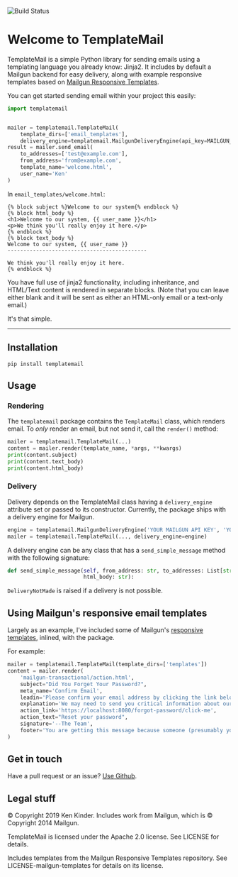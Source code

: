 ![Build Status](https://travis-ci.org/kkinder/templatemail.svg?branch=master)

# Welcome to TemplateMail

TemplateMail is a simple Python library for sending emails using a templating language you already know: Jinja2. It includes by default a Mailgun backend for easy delivery, along with example responsive templates based on [Mailgun Responsive Templates](https://github.com/mailgun/transactional-email-templates).

You can get started sending email within your project this easily:

```python
import templatemail


mailer = templatemail.TemplateMail(
    template_dirs=['email_templates'],
    delivery_engine=templatemail.MailgunDeliveryEngine(api_key=MAILGUN_API_KEY, domain_name=MAILGUN_DOMAIN))
result = mailer.send_email(
    to_addresses=['test@example.com'],
    from_address='from@example.com',
    template_name='welcome.html',
    user_name='Ken'
)
```

In `email_templates/welcome.html`:

```jinja2
{% block subject %}Welcome to our system{% endblock %}
{% block html_body %}
<h1>Welcome to our system, {{ user_name }}</h1>
<p>We think you'll really enjoy it here.</p>
{% endblock %}
{% block text_body %}
Welcome to our system, {{ user_name }}
--------------------------------------------

We think you'll really enjoy it here.
{% endblock %}
```

You have full use of jinja2 functionality, including inheritance, and HTML/Text content is rendered in separate blocks. (Note that you can leave either blank and it will be sent as either an HTML-only email or a text-only email.)

It's that simple.

----

## Installation

```pip install templatemail```

## Usage

### Rendering
The `templatemail` package contains the `TemplateMail` class, which renders email. To *only* render an email, but not send it, call the `render()` method:

```python
mailer = templatemail.TemplateMail(...)
content = mailer.render(template_name, *args, **kwargs)
print(content.subject)
print(content.text_body)
print(content.html_body)
```

### Delivery
Delivery depends on the TemplateMail class having a `delivery_engine` attribute set or passed to its constructor. Currently, the package ships with a delivery engine for Mailgun.

```python
engine = templatemail.MailgunDeliveryEngine('YOUR MAILGUN API KEY', 'YOUR MAILGUN DOMAIN')
mailer = templatemail.TemplateMail(..., delivery_engine=engine)
```

A delivery engine can be any class that has a `send_simple_message` method with the following signature:

```python
def send_simple_message(self, from_address: str, to_addresses: List[str], subject: str, text_body: str,
                        html_body: str):
```

`DeliveryNotMade` is raised if a delivery is not possible.

## Using Mailgun's responsive email templates

Largely as an example, I've included some of Mailgun's [responsive templates](https://github.com/mailgun/transactional-email-templates), inlined, with the package.

For example:

```python
mailer = templatemail.TemplateMail(template_dirs=['templates'])
content = mailer.render(
    'mailgun-transactional/action.html',
    subject="Did You Forget Your Password?",
    meta_name='Confirm Email',
    leadin='Please confirm your email address by clicking the link below.',
    explanation='We may need to send you critical information about our service and it is important that we have an accurate email address.',
    action_link='https://localhost:8080/forgot-password/click-me',
    action_text="Reset your password",
    signature='--The Team',
    footer='You are getting this message because someone (presumably you) clicked on Forgot Password on our site.'
)
```

## Get in touch
Have a pull request or an issue? [Use Github](https://github.com/kkinder/templatemail).

## Legal stuff
© Copyright 2019 Ken Kinder. Includes work from Mailgun, which is © Copyright 2014 Mailgun.

TemplateMail is licensed under the Apache 2.0 license. See LICENSE for details.

Includes templates from the Mailgun Responsive Templates repository. See LICENSE-mailgun-templates for details on its license.
